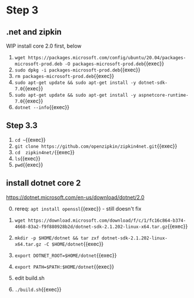 # Step 3

## .net and zipkin

WIP install core 2.0 first, below


1. `wget https://packages.microsoft.com/config/ubuntu/20.04/packages-microsoft-prod.deb -O packages-microsoft-prod.deb`{{exec}}
2. `sudo dpkg -i packages-microsoft-prod.deb`{{exec}}
3. `rm packages-microsoft-prod.deb`{{exec}}
4. `sudo apt-get update && sudo apt-get install -y dotnet-sdk-7.0`{{exec}}
5. `sudo apt-get update && sudo apt-get install -y aspnetcore-runtime-7.0`{{exec}}
6. `dotnet --info`{{exec}}

## Step 3.3

1. `cd ~`{{exec}}
3. `git clone https://github.com/openzipkin/zipkin4net.git`{{exec}}
2. `cd  zipkin4net/`{{exec}}
4. `ls`{{exec}}
5. `pwd`{{exec}}

## install dotnet core 2

https://dotnet.microsoft.com/en-us/download/dotnet/2.0

0. rereq: `apt install openssl`{{exec}}  - still doesn't fix
1. `wget https://download.microsoft.com/download/f/c/1/fc16c864-b374-4668-83a2-f9f880928b2d/dotnet-sdk-2.1.202-linux-x64.tar.gz`{{exec}}
2. `mkdir -p $HOME/dotnet && tar zxf dotnet-sdk-2.1.202-linux-x64.tar.gz -C $HOME/dotnet`{{exec}}
3. `export DOTNET_ROOT=$HOME/dotnet`{{exec}}
4. `export PATH=$PATH:$HOME/dotnet`{{exec}}

5. edit build.sh 
6. `./build.sh`{{exec}}




